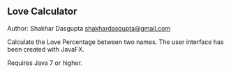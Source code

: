 Love Calculator
---------------

Author: Shakhar Dasgupta <shakhardasgupta@gmail.com>

Calculate the Love Percentage between two names. The user interface has been created with JavaFX.

Requires Java 7 or higher.
